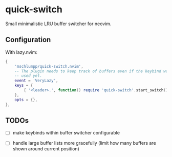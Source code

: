 # quick-switch

Small minimalistic LRU buffer switcher for neovim.

## Configuration

With lazy.nvim:

```lua
{
    'mschlumpp/quick-switch.nvim',
    -- The plugin needs to keep track of buffers even if the keybind wasn't
    -- used yet.
    event = 'VeryLazy',
    keys = {
        { '<leader>.', function() require 'quick-switch'.start_switch() end, 'quick-switch' },
    },
    opts = {},
},
```

## TODOs

- [ ] make keybinds within buffer switcher configurable
- [ ] handle large buffer lists more gracefully (limit how many buffers are shown around current position)

